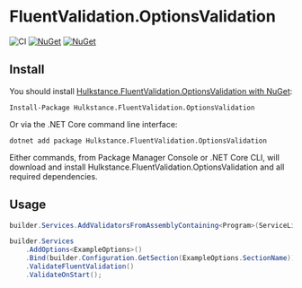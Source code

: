 # FluentValidation.OptionsValidation

![CI](https://github.com/Hulkstance/FluentValidation.OptionsValidation/actions/workflows/release-main.yml/badge.svg)
[![NuGet](https://img.shields.io/nuget/vpre/Hulkstance.FluentValidation.OptionsValidation.svg)](https://www.nuget.org/packages/Hulkstance.FluentValidation.OptionsValidation)
[![NuGet](https://img.shields.io/nuget/dt/Hulkstance.FluentValidation.OptionsValidation.svg)](https://www.nuget.org/packages/Hulkstance.FluentValidation.OptionsValidation) 

## Install

You should install [Hulkstance.FluentValidation.OptionsValidation with NuGet](https://www.nuget.org/packages/Hulkstance.FluentValidation.OptionsValidation):

```
Install-Package Hulkstance.FluentValidation.OptionsValidation
```

Or via the .NET Core command line interface:

```
dotnet add package Hulkstance.FluentValidation.OptionsValidation
```

Either commands, from Package Manager Console or .NET Core CLI, will download and install Hulkstance.FluentValidation.OptionsValidation and all required dependencies.

## Usage

```cs
builder.Services.AddValidatorsFromAssemblyContaining<Program>(ServiceLifetime.Singleton);

builder.Services
    .AddOptions<ExampleOptions>()
    .Bind(builder.Configuration.GetSection(ExampleOptions.SectionName))
    .ValidateFluentValidation()
    .ValidateOnStart();
```
